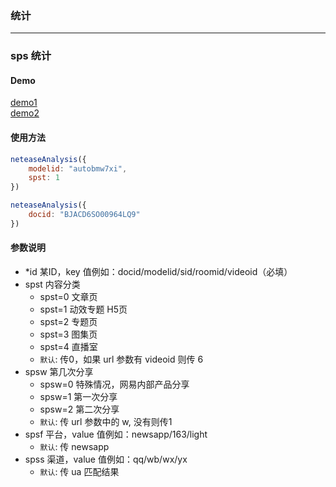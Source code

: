 ### 统计

-------------------------

### sps 统计

#### Demo
[demo1](http://f2e.developer.163.com/dizhang/analysis/)<br>
[demo2](http://f2e.developer.163.com/dizhang/analysis/?videoid=123&w=9)

#### 使用方法

```js
neteaseAnalysis({
    modelid: "autobmw7xi",
    spst: 1
})

neteaseAnalysis({ 
    docid: "BJACD6SO00964LQ9"
})

```

#### 参数说明
* *id   某ID，key 值例如：docid/modelid/sid/roomid/videoid（必填）
* spst  内容分类
    - spst=0 文章页 
    - spst=1 动效专题 H5页
    - spst=2 专题页
    - spst=3 图集页
    - spst=4 直播室
    - `默认`: 传0，如果 url 参数有 videoid 则传 6
* spsw  第几次分享 
    - spsw=0 特殊情况，网易内部产品分享
    - spsw=1 第一次分享
    - spsw=2 第二次分享
    - `默认`: 传 url 参数中的 w, 没有则传1
* spsf  平台，value 值例如：newsapp/163/light
    - `默认`: 传 newsapp
* spss  渠道，value 值例如：qq/wb/wx/yx
    - `默认`: 传 ua 匹配结果



